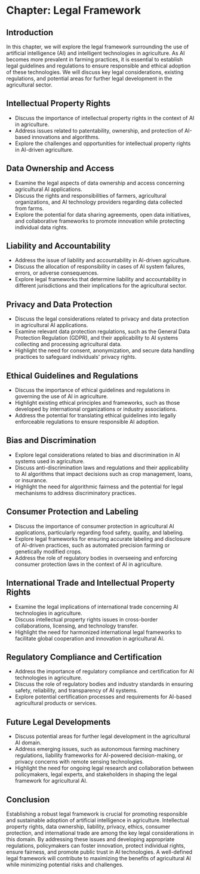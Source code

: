 Chapter: Legal Framework
========================

Introduction
------------

In this chapter, we will explore the legal framework surrounding the use of artificial intelligence (AI) and intelligent technologies in agriculture. As AI becomes more prevalent in farming practices, it is essential to establish legal guidelines and regulations to ensure responsible and ethical adoption of these technologies. We will discuss key legal considerations, existing regulations, and potential areas for further legal development in the agricultural sector.

Intellectual Property Rights
----------------------------

* Discuss the importance of intellectual property rights in the context of AI in agriculture.
* Address issues related to patentability, ownership, and protection of AI-based innovations and algorithms.
* Explore the challenges and opportunities for intellectual property rights in AI-driven agriculture.

Data Ownership and Access
-------------------------

* Examine the legal aspects of data ownership and access concerning agricultural AI applications.
* Discuss the rights and responsibilities of farmers, agricultural organizations, and AI technology providers regarding data collected from farms.
* Explore the potential for data sharing agreements, open data initiatives, and collaborative frameworks to promote innovation while protecting individual data rights.

Liability and Accountability
----------------------------

* Address the issue of liability and accountability in AI-driven agriculture.
* Discuss the allocation of responsibility in cases of AI system failures, errors, or adverse consequences.
* Explore legal frameworks that determine liability and accountability in different jurisdictions and their implications for the agricultural sector.

Privacy and Data Protection
---------------------------

* Discuss the legal considerations related to privacy and data protection in agricultural AI applications.
* Examine relevant data protection regulations, such as the General Data Protection Regulation (GDPR), and their applicability to AI systems collecting and processing agricultural data.
* Highlight the need for consent, anonymization, and secure data handling practices to safeguard individuals' privacy rights.

Ethical Guidelines and Regulations
----------------------------------

* Discuss the importance of ethical guidelines and regulations in governing the use of AI in agriculture.
* Highlight existing ethical principles and frameworks, such as those developed by international organizations or industry associations.
* Address the potential for translating ethical guidelines into legally enforceable regulations to ensure responsible AI adoption.

Bias and Discrimination
-----------------------

* Explore legal considerations related to bias and discrimination in AI systems used in agriculture.
* Discuss anti-discrimination laws and regulations and their applicability to AI algorithms that impact decisions such as crop management, loans, or insurance.
* Highlight the need for algorithmic fairness and the potential for legal mechanisms to address discriminatory practices.

Consumer Protection and Labeling
--------------------------------

* Discuss the importance of consumer protection in agricultural AI applications, particularly regarding food safety, quality, and labeling.
* Explore legal frameworks for ensuring accurate labeling and disclosure of AI-driven practices, such as automated precision farming or genetically modified crops.
* Address the role of regulatory bodies in overseeing and enforcing consumer protection laws in the context of AI in agriculture.

International Trade and Intellectual Property Rights
----------------------------------------------------

* Examine the legal implications of international trade concerning AI technologies in agriculture.
* Discuss intellectual property rights issues in cross-border collaborations, licensing, and technology transfer.
* Highlight the need for harmonized international legal frameworks to facilitate global cooperation and innovation in agricultural AI.

Regulatory Compliance and Certification
---------------------------------------

* Address the importance of regulatory compliance and certification for AI technologies in agriculture.
* Discuss the role of regulatory bodies and industry standards in ensuring safety, reliability, and transparency of AI systems.
* Explore potential certification processes and requirements for AI-based agricultural products or services.

Future Legal Developments
-------------------------

* Discuss potential areas for further legal development in the agricultural AI domain.
* Address emerging issues, such as autonomous farming machinery regulations, liability frameworks for AI-powered decision-making, or privacy concerns with remote sensing technologies.
* Highlight the need for ongoing legal research and collaboration between policymakers, legal experts, and stakeholders in shaping the legal framework for agricultural AI.

Conclusion
----------

Establishing a robust legal framework is crucial for promoting responsible and sustainable adoption of artificial intelligence in agriculture. Intellectual property rights, data ownership, liability, privacy, ethics, consumer protection, and international trade are among the key legal considerations in this domain. By addressing these issues and developing appropriate regulations, policymakers can foster innovation, protect individual rights, ensure fairness, and promote public trust in AI technologies. A well-defined legal framework will contribute to maximizing the benefits of agricultural AI while minimizing potential risks and challenges.
